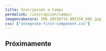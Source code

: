```yaml
---
title: Inscripción a Camps
permalink: /inscripcion/camps/
imagencabecera: IMG_20230714_005158_685.jpg
css: ["integrate-first-component.css"]
---
```


<!-- ## Por favor, usa el siguiente enlace tu inscripción

<a class="linkinscripcion" href="https://forms.gle/To8gga5eehxHBCoE8" target="_blank">Inscribirme</a>

## Abierto el plazo de inscripción

Envíanos un email a [info@irishschool.org](info@irishschool.org) solicitando el formulario de inscripción de este año. <br />**¡ No pierdas tu plaza !**
-->

## Próximamente
